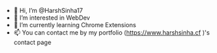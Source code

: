 - 👋 Hi, I’m @HarshSinha17
- 👀 I’m interested in WebDev
- 🌱 I’m currently learning Chrome Extensions
- 📫 You can contact me by my portfolio (https://www.harshsinha.cf )'s contact page

<!---
HarshSinha17/HarshSinha17 is a ✨ special ✨ repository because its `README.md` (this file) appears on your GitHub profile.
You can click the Preview link to take a look at your changes.
--->
